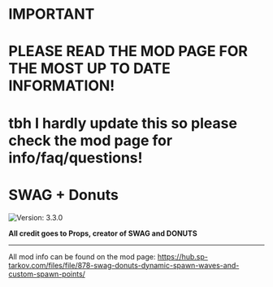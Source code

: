 # IMPORTANT

# PLEASE READ THE MOD PAGE FOR THE MOST UP TO DATE INFORMATION!

# tbh I hardly update this so please check the mod page for info/faq/questions!

#

#

# SWAG + Donuts

![Version: 3.3.0](https://img.shields.io/badge/Version-3.3.0-informational?style=flat-square)

**All credit goes to Props, creator of SWAG and DONUTS**

---

All mod info can be found on the mod page: https://hub.sp-tarkov.com/files/file/878-swag-donuts-dynamic-spawn-waves-and-custom-spawn-points/

